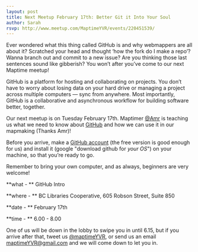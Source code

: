 ```yaml
---
layout: post
title: Next Meetup February 17th: Better Git it Into Your Soul
author: Sarah
rsvp: http://www.meetup.com/MaptimeYVR/events/220451539/
--- 
```



Ever wondered what this thing called GitHub is and why webmappers are all about it? Scratched your head and thought ‘how the fork do I make a repo’? Wanna branch out and commit to a new issue? Are you thinking those last sentences sound like gibberish? You won’t after you’ve come to our next Maptime meetup!

GitHub is a platform for hosting and collaborating on projects. You don’t have to worry about losing data on your hard drive or managing a project across multiple computers — sync from anywhere. Most importantly, GitHub is a collaborative and asynchronous workflow for building software better, together.

Our next meetup is on Tuesday February 17th. Maptimer [@Amr](https://twitter.com/AmrEldib) is teaching us what we need to know about [GitHub](http://github.com/) and how we can use it in our mapmaking (Thanks Amr)! 

Before you arrive, make a [GitHub account](https://help.github.com/articles/signing-up-for-a-new-github-account/) (the free version is good enough for us) and install it (google "download github for *your OS*") on your machine, so that you’re ready to go.

Remember to bring your own computer, and as always, beginners are very welcome!

**what - ** GitHub Intro

**where - ** BC Libraries Cooperative, 605 Robson Street, Suite 850

**date - ** February 17th 

**time - ** 6.00 - 8.00

One of us will be down in the lobby to swipe you in until 6.15, but if you arrive after that, tweet us [@maptimeYVR](https://twitter.com/maptimeYVR), or send us an email maptimeYVR@gmail.com and we will come down to let you in.